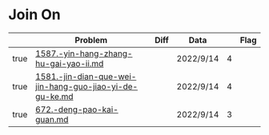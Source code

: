 # Join On



<table><thead><tr><th data-type="checkbox"> </th><th>Problem</th><th data-type="select">Diff</th><th>Data</th><th data-type="rating" data-max="5"></th><th>Flag</th></tr></thead><tbody><tr><td>true</td><td><a data-mention href="1587.-yin-hang-zhang-hu-gai-yao-ii.md">1587.-yin-hang-zhang-hu-gai-yao-ii.md</a></td><td></td><td>2022/9/14</td><td>4</td><td></td></tr><tr><td>true</td><td><a data-mention href="1581.-jin-dian-que-wei-jin-hang-guo-jiao-yi-de-gu-ke.md">1581.-jin-dian-que-wei-jin-hang-guo-jiao-yi-de-gu-ke.md</a></td><td></td><td>2022/9/14</td><td>4</td><td></td></tr><tr><td>true</td><td><a data-mention href="672.-deng-pao-kai-guan.md">672.-deng-pao-kai-guan.md</a></td><td></td><td>2022/9/14</td><td>3</td><td></td></tr></tbody></table>
